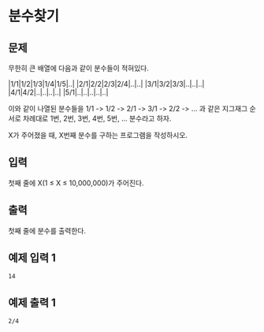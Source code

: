 # 분수찾기

## 문제
무한히 큰 배열에 다음과 같이 분수들이 적혀있다.

|1/1|1/2|1/3|1/4|1/5|..|
|2/1|2/2|2/3|2/4|..|..|
|3/1|3/2|3/3|..|..|..|
|4/1|4/2|..|..|..|..|
|5/1|..|..|..|..|..|


이와 같이 나열된 분수들을 1/1 -> 1/2 -> 2/1 -> 3/1 -> 2/2 -> … 과 같은 지그재그 순서로 차례대로 1번, 2번, 3번, 4번, 5번, … 분수라고 하자.

X가 주어졌을 때, X번째 분수를 구하는 프로그램을 작성하시오.

## 입력
첫째 줄에 X(1 ≤ X ≤ 10,000,000)가 주어진다.

## 출력
첫째 줄에 분수를 출력한다.

## 예제 입력 1
	14
## 예제 출력 1
	2/4
